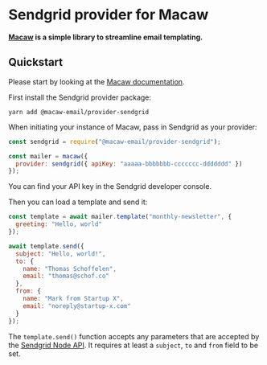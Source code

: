 # Sendgrid provider for Macaw

**[Macaw](https://macaw.email/) is a simple library to streamline email templating.**

## Quickstart

Please start by looking at the [Macaw documentation](https://macaw.email/).

First install the Sendgrid provider package:

```
yarn add @macaw-email/provider-sendgrid
```

When initiating your instance of Macaw, pass in Sendgrid as your provider:

```js
const sendgrid = require("@macaw-email/provider-sendgrid");

const mailer = macaw({
  provider: sendgrid({ apiKey: "aaaaa-bbbbbbb-ccccccc-ddddddd" })
});
```

You can find your API key in the Sendgrid developer console.

Then you can load a template and send it:

```js
const template = await mailer.template("monthly-newsletter", {
  greeting: "Hello, world"
});

await template.send({
  subject: "Hello, world!",
  to: {
    name: "Thomas Schoffelen",
    email: "thomas@schof.co"
  },
  from: {
    name: "Mark from Startup X",
    email: "noreply@startup-x.com"
  }
});
```

The `template.send()` function accepts any parameters that are accepted by the [Sendgrid Node API](https://github.com/sendgrid/sendgrid-nodejs/blob/master/use-cases/kitchen-sink.md). It requires at least a `subject`, `to` and `from` field to be set.
